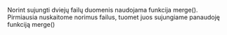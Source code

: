 Norint sujungti dviejų failų duomenis naudojama funkcija merge().
Pirmiausia nuskaitome norimus failus, tuomet juos sujungiame panaudoję funkciją merge()
